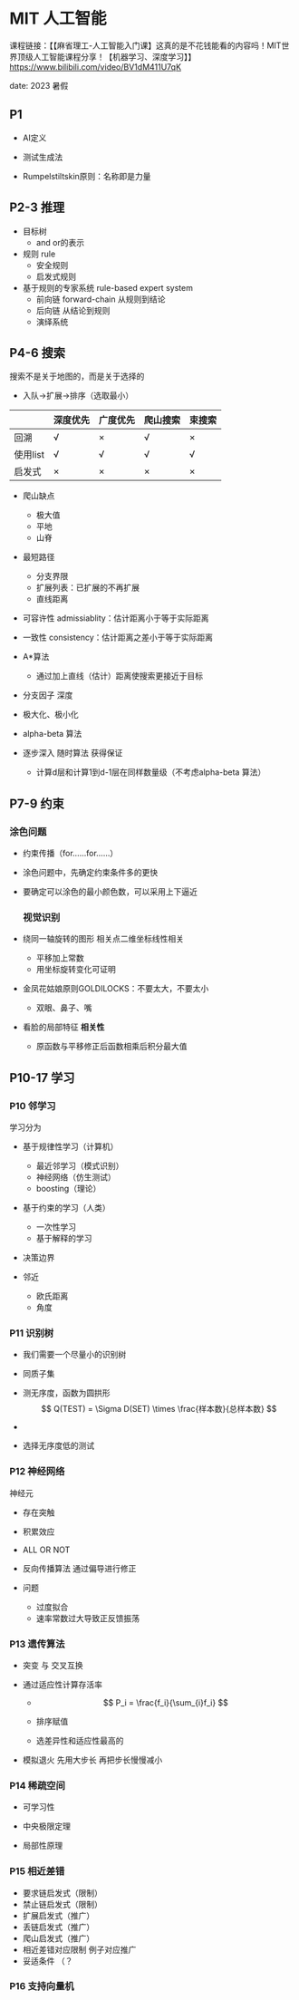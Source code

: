 # MIT 人工智能

课程链接：【【麻省理工-人工智能入门课】这真的是不花钱能看的内容吗！MIT世界顶级人工智能课程分享！【机器学习、深度学习】】 https://www.bilibili.com/video/BV1dM411U7qK

date: 2023 暑假

## P1

- AI定义

- 测试生成法
- Rumpelstiltskin原则：名称即是力量

## P2-3 推理

- 目标树
  - and or的表示
- 规则 rule
  - 安全规则
  - 启发式规则
- 基于规则的专家系统 rule-based expert system
  - 前向链 forward-chain 从规则到结论
  - 后向链 从结论到规则
  - 演绎系统

## P4-6 搜索

搜索不是关于地图的，而是关于选择的

- 入队->扩展->排序（选取最小）

|          | 深度优先 | 广度优先 | 爬山搜索 | 束搜索 |
| -------- | -------- | -------- | :------- | ------ |
| 回溯     | √        | ×        | √        | ×      |
| 使用list | √        | √        | √        | √      |
| 启发式   | ×        | ×        | ×        | ×      |

- 爬山缺点
  - 极大值
  - 平地
  - 山脊
- 最短路径 
  - 分支界限
  - 扩展列表：已扩展的不再扩展 
  - 直线距离

- 可容许性 admissiablity：估计距离小于等于实际距离
- 一致性 consistency：估计距离之差小于等于实际距离
- A*算法
  - 通过加上直线（估计）距离使搜索更接近于目标




- 分支因子 深度
- 极大化、极小化  

- alpha-beta 算法 
- 逐步深入 随时算法  获得保证 
  - 计算d层和计算1到d-1层在同样数量级（不考虑alpha-beta 算法）


## P7-9 约束

### 涂色问题

- 约束传播（for……for……）
- 涂色问题中，先确定约束条件多的更快
- 要确定可以涂色的最小颜色数，可以采用上下逼近

  ### 视觉识别

- 绕同一轴旋转的图形 相关点二维坐标线性相关
  - 平移加上常数
  - 用坐标旋转变化可证明
- 金凤花姑娘原则GOLDILOCKS：不要太大，不要太小
  - 双眼、鼻子、嘴
- 看脸的局部特征 **相关性**
  -  原函数与平移修正后函数相乘后积分最大值

## P10-17 学习

### P10 邻学习

学习分为

- 基于规律性学习（计算机）
  - 最近邻学习（模式识别）
  - 神经网络（仿生测试）
  - boosting（理论）
- 基于约束的学习（人类）
  - 一次性学习
  - 基于解释的学习 

- 决策边界
- 邻近
  - 欧氏距离
  - 角度

### P11 识别树

- 我们需要一个尽量小的识别树 

- 同质子集

- 测无序度，函数为圆拱形
  $$
  Q(TEST) = \Sigma D(SET) \times \frac{样本数}{总样本数}
  $$

- 

- 选择无序度低的测试

### P12 神经网络

神经元

- 存在突触
- 积累效应
- ALL OR NOT

- 反向传播算法  通过偏导进行修正

- 问题
  - 过度拟合
  - 速率常数过大导致正反馈振荡

### P13 遗传算法

- 突变 与 交叉互换

- 通过适应性计算存活率

  - $$
    P_i = \frac{f_i}{\sum_{i}f_i}
    $$

  - 排序赋值
  - 选差异性和适应性最高的

- 模拟退火 先用大步长 再把步长慢慢减小

 ### P14  稀疏空间

- 可学习性

- 中央极限定理

- 局部性原理

### P15 相近差错

- 要求链启发式（限制）
- 禁止链启发式（限制）
- 扩展启发式（推广）
- 丢链启发式（推广）
- 爬山启发式（推广）
- 相近差错对应限制    例子对应推广
- 妥适条件 （？

### P16 支持向量机

 
